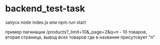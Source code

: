 # backend_test-task
запуск node index.js или npm run start

пример пагинации
/products?_limit=10&_page=2&q=п - 10 товаров, вторая страница, вывод всех товаров где в названии присутсвует "п"

